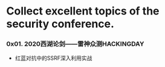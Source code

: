 # Collect excellent topics of the security conference.

### 0x01. 2020西湖论剑——雷神众测HACKINGDAY
   - 红蓝对抗中的SSRF深入利用实战
